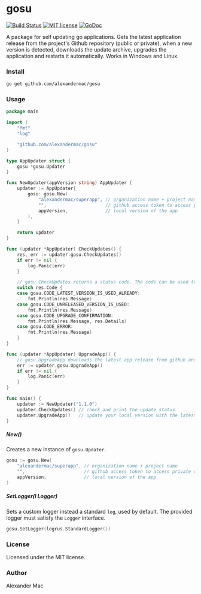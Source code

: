 # gosu

[![Build Status](https://github.com/AlexanderMac/gosu/actions/workflows/ci.yml/badge.svg)](https://github.com/AlexanderMac/gosu/actions/workflows/ci.yml)
[![MIT license](https://img.shields.io/badge/license-MIT-brightgreen.svg)](https://opensource.org/licenses/MIT)
[![GoDoc](https://pkg.go.dev/badge/github.com/alexandermac/gosu)](https://pkg.go.dev/github.com/alexandermac/gosu)

A package for self updating go applications. Gets the latest application release from the project's Github repository (public or private), when a new version is detected, downloads the update archive, upgrades the application and restarts it automatically.
Works in Windows and Linux.

### Install
```sh
go get github.com/alexandermac/gosu
```

### Usage
```go
package main

import (
	"fmt"
	"log"

	"github.com/alexandermac/gosu"
)

type AppUpdater struct {
	gosu *gosu.Updater
}

func NewUpdater(appVersion string) AppUpdater {
	updater := AppUpdater{
		gosu: gosu.New(
			"alexandermac/superapp", // organization name + project name
			"",                      // github access token to access private repos
			appVersion,              // local version of the app
		),
	}

	return updater
}

func (updater *AppUpdater) CheckUpdates() {
	res, err := updater.gosu.CheckUpdates()
	if err != nil {
		log.Panic(err)
	}

	// gosu.CheckUpdates returns a status code. The code can be used to show information alerts or get the update confirmation from the user
	switch res.Code {
	case gosu.CODE_LATEST_VERSION_IS_USED_ALREADY:
		fmt.Println(res.Message)
	case gosu.CODE_UNRELEASED_VERSION_IS_USED:
		fmt.Println(res.Message)
	case gosu.CODE_UPGRADE_CONFIRMATION:
		fmt.Println(res.Message, res.Details)
	case gosu.CODE_ERROR:
		fmt.Println(res.Message)
	}
}

func (updater *AppUpdater) UpgradeApp() {
	// gosu.UpgradeApp downloads the latest app release from github and upgrades the app
	err := updater.gosu.UpgradeApp()
	if err != nil {
		log.Panic(err)
	}
}

func main() {
	updater := NewUpdater("1.1.0")
	updater.CheckUpdates() // check and print the update status
	updater.UpgradeApp()   // update your local version with the latest version from github
}
```

##### New()
Creates a new instance of `gosu.Updater`.

```go
gosu := gosu.New(
	"alexandermac/superapp", // organization name + project name
	"",                      // github access token to access private repos
	appVersion,              // local version of the app
)
```

##### SetLogger(l Logger)
Sets a custom logger instead a standard `log`, used by default. The provided logger must satisfy the `Logger` interface.

```go
gosu.SetLogger(logrus.StandardLogger())
```

### License
Licensed under the MIT license.

### Author
Alexander Mac
